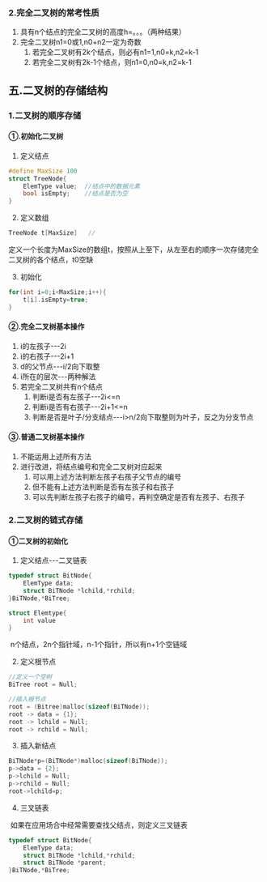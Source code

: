 ### 2.完全二叉树的常考性质

1. 具有n个结点的完全二叉树的高度h=。。。（两种结果）
2. 完全二叉树n1=0或1,n0+n2一定为奇数
   1. 若完全二叉树有2k个结点，则必有n1=1,n0=k,n2=k-1
   2. 若完全二叉树有2k-1个结点，则n1=0,n0=k,n2=k-1

## 五.二叉树的存储结构

### 1.二叉树的顺序存储

#### ①.初始化二叉树

1. 定义结点

````c++
#define MaxSize 100
struct TreeNode{
    ElemType value;  //结点中的数据元素
    bool isEmpty;    //结点是否为空
}
````

2. 定义数组

````c++
TreeNode t[MaxSize]   //
````

​		定义一个长度为MaxSize的数组t，按照从上至下，从左至右的顺序一次存储完全二叉树的各个结点，t0空缺

3. 初始化

````c++
for(int i=0;i<MaxSize;i++){
    t[i].isEmpty=true;
}
````

#### ②.完全二叉树基本操作

1. i的左孩子---2i
2. i的右孩子---2i+1
3. d的父节点---i/2向下取整
4. i所在的层次---两种解法
5. 若完全二叉树共有n个结点
   1. 判断i是否有左孩子---2i<=n
   2. 判断i是否有右孩子---2i+1<=n
   3. 判断是否是叶子/分支结点---i>n/2向下取整则为叶子，反之为分支节点

#### ③.普通二叉树基本操作

1. 不能运用上述所有方法
2. 进行改进，将结点编号和完全二叉树对应起来
   1. 可以用上述方法判断左孩子右孩子父节点的编号
   2. 但不能有上述方法判断是否有左孩子和右孩子
   3. 可以先判断左孩子右孩子的编号，再判空确定是否有左孩子、右孩子

### 2.二叉树的链式存储

#### ①二叉树的初始化

1. 定义结点---二叉链表

````c++
typedef struct BitNode{
    ElemType data;
    struct BiTNode *lchild,*rchild;
}BiTNode,*BiTree;

struct Elemtype{
    int value
}
````

​		n个结点，2n个指针域，n-1个指针，所以有n+1个空链域

2. 定义根节点

````c++
//定义一个空树
BiTree root = Null;

//插入根节点
root = (Bitree)malloc(sizeof(BiTNode));
root -> data = {1};
root -> lchild = Null;
root -> rchild = Null;
````



3. 插入新结点

````c++
BiTNode*p=(BiTNode*)malloc(sizeof(BiTNode));
p->data = {2};
p->lchild = Null;
p->rchild = Null;
root->lchild=p;
````



4. 三叉链表

​			如果在应用场合中经常需要查找父结点，则定义三叉链表

````c++
typedef struct BitNode{
    ElemType data;
    struct BiTNode *lchild,*rchild;
    struct BiTNode *parent;
}BiTNode,*BiTree;
````
